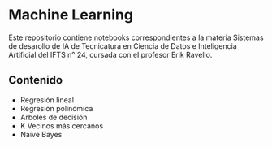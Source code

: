 # Machine Learning

Este repositorio contiene notebooks correspondientes a la materia Sistemas de desarollo de IA de Tecnicatura en Ciencia de Datos e Inteligencia Artificial del IFTS 
n° 24, cursada con el profesor Erik Ravello.

## Contenido

- Regresión lineal
- Regresión polinómica
- Arboles de decisión
- K Vecinos más cercanos
- Naive Bayes
